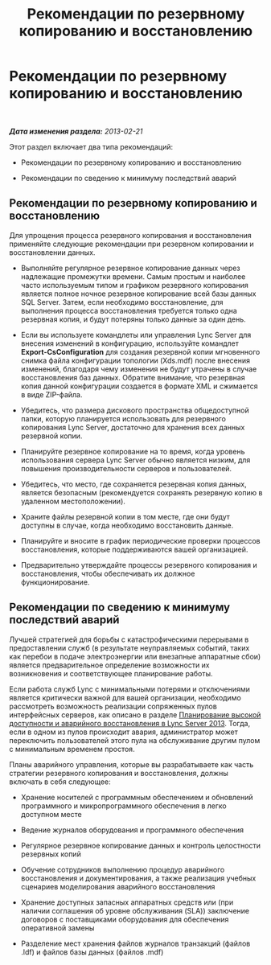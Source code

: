 ﻿---
title: Рекомендации по резервному копированию и восстановлению
TOCTitle: Рекомендации по резервному копированию и восстановлению
ms:assetid: abbce0e4-973a-4624-a0c1-e0f22e1d348b
ms:mtpsurl: https://technet.microsoft.com/ru-ru/library/Hh202184(v=OCS.15)
ms:contentKeyID: 52058297
ms.date: 05/19/2016
mtps_version: v=OCS.15
ms.translationtype: HT
---

# Рекомендации по резервному копированию и восстановлению

 

_**Дата изменения раздела:** 2013-02-21_

Этот раздел включает два типа рекомендаций:

  - Рекомендации по резервному копированию и восстановлению

  - Рекомендации по сведению к минимуму последствий аварий

## Рекомендации по резервному копированию и восстановлению

Для упрощения процесса резервного копирования и восстановления применяйте следующие рекомендации при резервном копировании и восстановлении данных.

  - Выполняйте регулярное резервное копирование данных через надлежащие промежутки времени. Самым простым и наиболее часто используемым типом и графиком резервного копирования является полное ночное резервное копирование всей базы данных SQL Server. Затем, если необходимо восстановление, для выполнения процесса восстановления требуется только одна резервная копия, и будут потеряны только данные за один день.

  - Если вы используете командлеты или управления Lync Server для внесения изменений в конфигурацию, используйте командлет **Export-CsConfiguration** для создания резервной копии мгновенного снимка файла конфигурации топологии (Xds.mdf) после внесения изменений, благодаря чему изменения не будут утрачены в случае восстановления баз данных. Обратите внимание, что резервная копия данной конфигурации создается в формате XML и сжимается в виде ZIP-файла.

  - Убедитесь, что размера дискового пространства общедоступной папки, которую планируется использовать для резервного копирования Lync Server, достаточно для хранения всех данных резервной копии.

  - Планируйте резервное копирование на то время, когда уровень использования сервера Lync Server обычно является низким, для повышения производительности серверов и пользователей.

  - Убедитесь, что место, где сохраняется резервная копия данных, является безопасным (рекомендуется сохранять резервную копию в удаленном местоположении).

  - Храните файлы резервной копии в том месте, где они будут доступны в случае, когда необходимо восстановить данные.

  - Планируйте и вносите в график периодические проверки процессов восстановления, которые поддерживаются вашей организацией.

  - Предварительно утверждайте процессы резервного копирования и восстановления, чтобы обеспечивать их должное функционирование.

## Рекомендации по сведению к минимуму последствий аварий

Лучшей стратегией для борьбы с катастрофическими перерывами в предоставлении служб (в результате неуправляемых событий, таких как перебои в подаче электроэнергии или внезапные аппаратные сбои) является предварительное определение возможности их возникновения и соответствующее планирование работы.

Если работа служб Lync с минимальными потерями и отключениями является критически важной для вашей организации, необходимо рассмотреть возможность реализации сопряженных пулов интерфейсных серверов, как описано в разделе [Планирование высокой доступности и аварийного восстановления в Lync Server 2013](lync-server-2013-planning-for-high-availability-and-disaster-recovery.md). Тогда, если в одном из пулов происходит авария, администратор может переключить пользователей этого пула на обслуживание другим пулом с минимальным временем простоя.

Планы аварийного управления, которые вы разрабатываете как часть стратегии резервного копирования и восстановления, должны включать в себя следующее:

  - Хранение носителей с программным обеспечением и обновлений программного и микропрограммного обеспечения в легко доступном месте

  - Ведение журналов оборудования и программного обеспечения

  - Регулярное резервное копирование данных и контроль целостности резервных копий

  - Обучение сотрудников выполнению процедур аварийного восстановления и документирования, а также реализация учебных сценариев моделирования аварийного восстановления

  - Хранение доступных запасных аппаратных средств или (при наличии соглашения об уровне обслуживания (SLA)) заключение договоров с поставщиками оборудования для обеспечения оперативной замены

  - Разделение мест хранения файлов журналов транзакций (файлов .ldf) и файлов базы данных (файлов .mdf)

